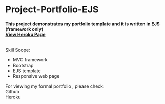 # Project-Portfolio-EJS

**This project demonstrates my portfolio template and it is written in EJS (framework only)**<br>
**[View Heroku Page](https://portfolio-ejs-template.herokuapp.com)**<br><br>
 
Skill Scope:<br>
* MVC framework
* Bootstrap
* EJS template
* Responsive web page

For viewing my formal portfolio , please check:<br>
Github <br>
Heroku 
